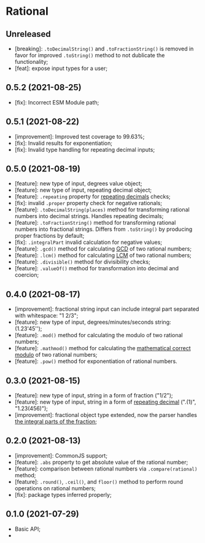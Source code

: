 # Rational

## Unreleased

- [breaking]: `.toDecimalString()` and `.toFractionString()` is removed in favor for improved `.toString()` method to not dublicate the functionality;
- [feat]: expose input types for a user;

## 0.5.2 (2021-08-25)

- [fix]: Incorrect ESM Module path;

## 0.5.1 (2021-08-22)

- [improvement]: Improved test coverage to 99.63%;
- [fix]: Invalid results for exponentiation;
- [fix]: Invalid type handling for repeating decimal inputs;

## 0.5.0 (2021-08-19)

- [feature]: new type of input, degrees value object;
- [feature]: new type of input, repeating decimal object;
- [feature]: `.repeating` property for [repeating decimals](https://en.wikipedia.org/wiki/Repeating_decimal) checks;
- [fix]: invalid `.proper` property check for negative rationals;
- [feature]: `.toDecimalString(places)` method for transforming rational numbers into decimal strings. Handles repeating decimals;
- [feature]: `.toFractionString()` method for transforming rational numbers into fractional strings. Differs from `.toString()` by producing proper fractions by default;
- [fix]: `.integralPart` invalid calculation for negative values;
- [feature]: `.gcd()` method for calculating [GCD](https://en.wikipedia.org/wiki/Greatest_common_divisor) of two rational numbers;
- [feature]: `.lcm()` method for calculating [LCM](https://en.wikipedia.org/wiki/Least_common_multiple) of two rational numbers;
- [feature]: `.divisible()` method for divisibility checks;
- [feature]: `.valueOf()` method for transformation into decimal and coercion;

## 0.4.0 (2021-08-17)

- [improvement]: fractional string input can include integral part separated with whitespace: "1 2/3";
- [feature]: new type of input, degrees/minutes/seconds string: (1.23'45'');
- [feature]: `.mod()` method for calculating the modulo of two rational numbers;
- [feature]: `.mathmod()` method for calculating the [mathematical correct modulo](https://en.wikipedia.org/wiki/Modulo_(mathematics)) of two rational numbers;
- [feature]: `.pow()` method for exponentiation of rational numbers.

## 0.3.0 (2021-08-15)

- [feature]: new type of input, string in a form of fraction ("1/2");
- [feature]: new type of input, string in a form of [repeating decimal](https://en.wikipedia.org/wiki/Repeating_decimal) (".(1)", "1.23(456)");
- [improvement]: fractional object type extended, now the parser handles [the integral parts of the fraction](https://github.com/EricRovell/rational#supported-input);

## 0.2.0 (2021-08-13)

- [improvement]: CommonJS support;
- [feature]: `.abs` property to get absolute value of the rational number;
- [feature]: comparison between rational numbers via `.compare(rational)` method;
- [feature]: `.round()`, `.ceil()`, and `floor()` method to perform round operations on rational numbers;
- [fix]: package types inferred properly;

## 0.1.0 (2021-07-29)

- Basic API;
-